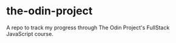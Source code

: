 # the-odin-project
A repo to track my progress through The Odin Project's FullStack JavaScript course. 
